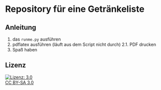 # Repository für eine Getränkeliste


## Anleitung

1. das ```runme.py``` ausführen
2. pdflatex ausführen (läuft aus dem Script nicht durch)
2.1. PDF drucken
3. Spaß haben

## Lizenz

[![Lizenz: 3.0](https://licensebuttons.net/l/by-sa/3.0/de/88x31.png)</br>CC BY-SA 3.0](https://creativecommons.org/licenses/by-sa/3.0/)

